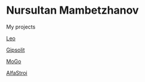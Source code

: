 # Nursultan Mambetzhanov
My projects

[Leo](https://nursmj.github.io/leo/index.html "My project")

[Gipsolit](https://nursmj.github.io/Gipsolit/ "My project")
  
[MoGo](https://nursmj.github.io/Mogo/indix.html "My project")

[AlfaStroi](https://nursmj.github.io/AlfaStroi/indix.html "My project")
